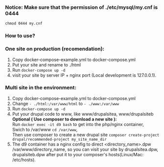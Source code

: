 ### Notice: Make sure that the permission of ./etc/mysql/my.cnf is 0444
`chmod 0444 my.cnf`

### How to use?  
### One site on production (recomendation):
1. Copy docker-compose-example.yml to docker-compose.yml
1. Put your site and rename to ./html
1. Run `docker-compose up -d`
1. visit your site by server IP + nginx port (Local development is 127.0.0.1).

### Multi site in the environment:
1. Copy docker-compose-example.yml to docker-compose.yml
1. Change `- ./html:/var/www/html` to `- ./www:/var/www`
1. Run `docker-compose up -d`
1. Put your drupal code to www, like www/drupalsitea, www/drupalsiteb  
    **Optional ( Use composer to download a new site ):**  
    Run `docker exec -it d9 bash` to get into the php/nginx container,   
    Swich to /var/www `cd /var/www`,  
    Then use composer to create a new drupal site  `composer create-project drupal/recommended-project my_site_name_dir`
1. The d9 container has a nginx config to direct <directory_name>.dpw /var/www/directory_name, so you can visit your site by drupalsitea.dpw, drupalsiteb.dpw after put it to your composer's hosts(Linux/Mac: /etc/hosts).
